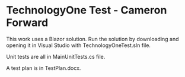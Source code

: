 # TechnologyOne Test - Cameron Forward

This work uses a Blazor solution. Run the solution by downloading and opening it in Visual Studio with TechnologyOneTest.sln file.

Unit tests are all in MainUnitTests.cs file.

A test plan is in TestPlan.docx.
